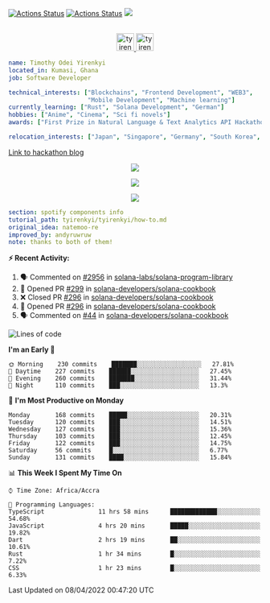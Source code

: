 [![Actions Status](https://github.com/tyirenkyi/tyirenkyi/workflows/wakatime-stats/badge.svg)](https://github.com/tyirenkyi/tyirenkyi/actions)
[![Actions Status](https://github.com/tyirenkyi/tyirenkyi/workflows/update-gh-activity/badge.svg)](https://github.com/tyirenkyi/tyirenkyi/actions)
![](https://visitor-badge.glitch.me/badge?page_id=tyirenkyi.tyirenkyi)

<p align="center">
<br/>
<a href="https://twitter.com/toyirenkyi">
  <img alt="tyirenkyi | Twitter" width="35px" src="https://drive.google.com/uc?export=view&id=1CwWfGcNmTNzSI-XmaLk0gvbHVaD5xkwx" />
</a>
<a href="https://open.spotify.com/user/6jyx0hj1911n2xd4rm3vwm8j9?si=f0e62187bc474bdf">
  <img alt="tyirenkyi's Spotify" width="35px" src="https://drive.google.com/uc?export=view&id=1mLM5RCv8vHD1eZBYJphW69eo6OVlK-Ti" />
</a>
</p>

```yaml
name: Timothy Odei Yirenkyi
located_in: Kumasi, Ghana
job: Software Developer

technical_interests: ["Blockchains", "Frontend Development", "WEB3", 
                      "Mobile Development", "Machine learning"]
currently_learning: ["Rust", "Solana Development", "German"]
hobbies: ["Anime", "Cinema", "Sci fi novels"]
awards: ["First Prize in Natural Language & Text Analytics API Hackathon"]

relocation_interests: ["Japan", "Singapore", "Germany", "South Korea", "UK"]
```

<a href="https://www.expert.ai/blog/the-story-behind-hackathon-winning-peer-reviewers-app">Link to hackathon blog</a>

<p align="center">
  <img alig src="https://github-profile-trophy.vercel.app/?username=tyirenkyi&column=6&rank=SSS,SS,S,AAA,AA,A,B,C" />
</p>


<p align="center">
  <a href="https://tyirenkyi.vercel.app/api/now-playing?open">
    <!-- Music bars move to the beat and are colored based on the track's happiness, danceability and energy! -->
    <img src="https://tyirenkyi.vercel.app/api/now-playing">
  </a>
</p>

<p align="center">
  <img src="https://tyirenkyi.vercel.app/api/top-played">
</p>
 
```yaml
section: spotify components info
tutorial_path: tyirenkyi/tyirenkyi/how-to.md
original_idea: natemoo-re
improved_by: andyruwruw
note: thanks to both of them!
```


**:zap: Recent Activity:**

<!--START_SECTION:activity-->
1. 🗣 Commented on [#2956](https://github.com/solana-labs/solana-program-library/issues/2956) in [solana-labs/solana-program-library](https://github.com/solana-labs/solana-program-library)
2. 💪 Opened PR [#299](https://github.com/solana-developers/solana-cookbook/pull/299) in [solana-developers/solana-cookbook](https://github.com/solana-developers/solana-cookbook)
3. ❌ Closed PR [#296](https://github.com/solana-developers/solana-cookbook/pull/296) in [solana-developers/solana-cookbook](https://github.com/solana-developers/solana-cookbook)
4. 💪 Opened PR [#296](https://github.com/solana-developers/solana-cookbook/pull/296) in [solana-developers/solana-cookbook](https://github.com/solana-developers/solana-cookbook)
5. 🗣 Commented on [#44](https://github.com/solana-developers/solana-cookbook/issues/44) in [solana-developers/solana-cookbook](https://github.com/solana-developers/solana-cookbook)
<!--END_SECTION:activity-->

<!--START_SECTION:waka-->
![Lines of code](https://img.shields.io/badge/From%20Hello%20World%20I%27ve%20Written-5%20Million%20lines%20of%20code-blue)

**I'm an Early 🐤** 

```text
🌞 Morning    230 commits    ███████░░░░░░░░░░░░░░░░░░   27.81% 
🌆 Daytime    227 commits    ██████░░░░░░░░░░░░░░░░░░░   27.45% 
🌃 Evening    260 commits    ███████░░░░░░░░░░░░░░░░░░   31.44% 
🌙 Night      110 commits    ███░░░░░░░░░░░░░░░░░░░░░░   13.3%

```
📅 **I'm Most Productive on Monday** 

```text
Monday       168 commits    █████░░░░░░░░░░░░░░░░░░░░   20.31% 
Tuesday      120 commits    ███░░░░░░░░░░░░░░░░░░░░░░   14.51% 
Wednesday    127 commits    ███░░░░░░░░░░░░░░░░░░░░░░   15.36% 
Thursday     103 commits    ███░░░░░░░░░░░░░░░░░░░░░░   12.45% 
Friday       122 commits    ███░░░░░░░░░░░░░░░░░░░░░░   14.75% 
Saturday     56 commits     █░░░░░░░░░░░░░░░░░░░░░░░░   6.77% 
Sunday       131 commits    ████░░░░░░░░░░░░░░░░░░░░░   15.84%

```


📊 **This Week I Spent My Time On** 

```text
⌚︎ Time Zone: Africa/Accra

💬 Programming Languages: 
TypeScript               11 hrs 58 mins      █████████████░░░░░░░░░░░░   54.68% 
JavaScript               4 hrs 20 mins       █████░░░░░░░░░░░░░░░░░░░░   19.82% 
Dart                     2 hrs 19 mins       ██░░░░░░░░░░░░░░░░░░░░░░░   10.61% 
Rust                     1 hr 34 mins        █░░░░░░░░░░░░░░░░░░░░░░░░   7.22% 
CSS                      1 hr 23 mins        █░░░░░░░░░░░░░░░░░░░░░░░░   6.33%

```


 Last Updated on 08/04/2022 00:47:20 UTC
<!--END_SECTION:waka-->

